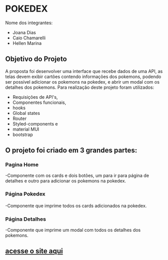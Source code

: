 # POKEDEX

Nome dos integrantes: 
- Joana Dias
- Caio Chamarelli
- Hellen Marina

## Objetivo do Projeto

A proposta foi desenvolver uma interface que recebe dados de uma API, as telas devem exibir cartões contendo informações dos pokemons, podendo ser possível adicionar os pokemons na pokedex,  e abrir um modal com os detalhes dos pokemons.
Para  realização deste projeto foram utilizados:

* Requisições de API's,
* Componentes funcionais,
* hooks 
* Global states
* Router
* Styled-components e 
* material MUI
* bootstrap

## O projeto foi criado em 3 grandes partes:


### Pagina Home

-Componente com os cards e dois botões, um para ir para página de detalhes e outro para adicionar os pokemons na pokedex.

### Página Pokedex

-Componente que imprime todos os cards adicionados na pokedex.
ㅤ
### Página Detalhes

-Componente que imprime um modal com todos os detalhes dos pokemons.


## [acesse o site aqui](https://handy-kitten.surge.sh/)



